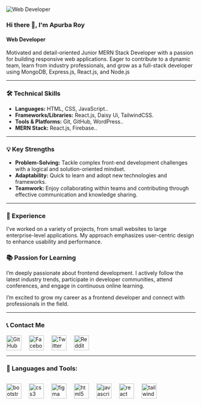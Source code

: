 ![Web Developer](https://i.ibb.co/XZrLm9k6/Blue-Black-Tech-Programmer-Presentation.png)

### Hi there 👋, I'm Apurba Roy  
#### Web Developer  

Motivated and detail-oriented Junior MERN Stack Developer with a passion for building responsive web applications. Eager to contribute to a dynamic team, learn from industry professionals, and grow as a full-stack developer using MongoDB, Express.js, React.js, and Node.js

---

### 🛠️ Technical Skills
- **Languages:** HTML, CSS, JavaScript.. 
- **Frameworks/Libraries:** React.js, Daisy Ui, TailwindCSS. 
- **Tools & Platforms:** Git, GitHub, WordPress.. 
- **MERN Stack:**  React.js, Firebase..


---

### 💡 Key Strengths
- **Problem-Solving:** Tackle complex front-end development challenges with a logical and solution-oriented mindset.  
- **Adaptability:** Quick to learn and adopt new technologies and frameworks.  
- **Teamwork:** Enjoy collaborating within teams and contributing through effective communication and knowledge sharing.

---

### 🧠 Experience

I’ve worked on a variety of projects, from small websites to large enterprise-level applications. My approach emphasizes user-centric design to enhance usability and performance.

### 📚 Passion for Learning
I’m deeply passionate about frontend development. I actively follow the latest industry trends, participate in developer communities, attend conferences, and engage in continuous online learning.

I’m excited to grow my career as a frontend developer and connect with professionals in the field.

---

### 📞 Contact Me

<div style="display: flex; gap: 20px; align-items: center; flex-wrap: wrap;">
  <a href="https://github.com/Apurbaroy01" target="_blank">
    <img src="https://img.shields.io/badge/-GitHub-black?style=flat&logo=github&logoColor=white" alt="GitHub" height="40" />
  </a>
  
  <a href="https://www.facebook.com/Apurbaroy01" target="_blank">
    <img src="https://img.shields.io/badge/-Facebook-blue?style=flat&logo=facebook&logoColor=white" alt="Facebook" height="40" />
  </a>
  <a href="#" target="_blank">
    <img src="https://img.shields.io/badge/-Twitter-1DA1F2?style=flat&logo=twitter&logoColor=white" alt="Twitter" height="40" />
  </a>
  <a href="#" target="_blank">
    <img src="https://img.shields.io/badge/-Reddit-orange?style=flat&logo=reddit&logoColor=white" alt="Reddit" height="40" />
  </a>
</div>

---

### 🧰 Languages and Tools:
<div style="display: flex; gap: 20px; align-items: center; flex-wrap: wrap;>
  <a href="https://getbootstrap.com" target="_blank"><img src="https://img.shields.io/badge/-Bootstrap-563D7C?style=flat&logo=bootstrap&logoColor=white" alt="bootstrap" height="40"/></a>
  
  <a href="https://www.w3schools.com/css/" target="_blank"><img src="https://img.shields.io/badge/-CSS3-1572B6?style=flat&logo=css3&logoColor=white" alt="css3" height="40"/></a>
  
  <a href="https://www.figma.com/" target="_blank"><img src="https://img.shields.io/badge/-Figma-F24E1E?style=flat&logo=figma&logoColor=white" alt="figma" height="40"/></a>

  <a href="https://www.w3.org/html/" target="_blank"><img src="https://img.shields.io/badge/-HTML5-E34F26?style=flat&logo=html5&logoColor=white" alt="html5" height="40"/></a>

  <a href="https://developer.mozilla.org/en-US/docs/Web/JavaScript" target="_blank"><img src="https://img.shields.io/badge/-JavaScript-F7DF1E?style=flat&logo=javascript&logoColor=black" alt="javascript" height="40"/></a>

  
  
  <a href="https://reactjs.org/" target="_blank"><img src="https://img.shields.io/badge/-React.js-61DAFB?style=flat&logo=react&logoColor=black" alt="react" height="40"/></a>
  
  
  <a href="https://tailwindcss.com/" target="_blank"><img src="https://img.shields.io/badge/-TailwindCSS-38B2AC?style=flat&logo=tailwindcss&logoColor=white" alt="tailwind" height="40"/></a>
  
</div>


